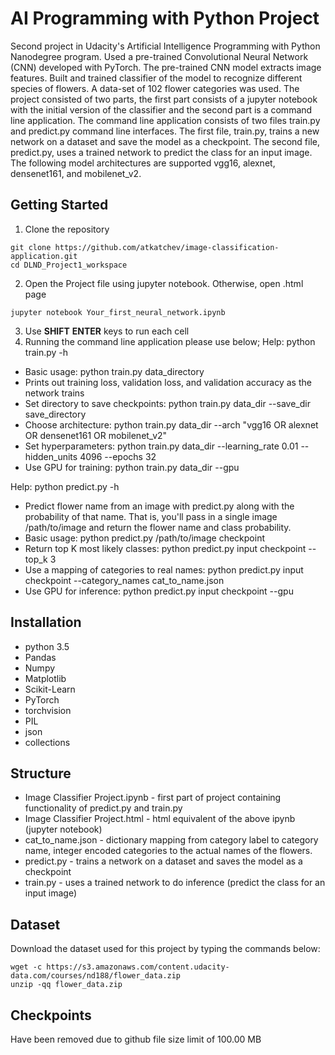# AI Programming with Python Project

Second project in Udacity's Artificial Intelligence Programming with Python Nanodegree program. Used a pre-trained Convolutional Neural Network (CNN) developed with PyTorch. The pre-trained CNN model extracts image features. Built and trained classifier of the model to recognize different species of flowers. A data-set of 102 flower categories was used. The project consisted of two parts, the first part consists of a jupyter notebook with the initial version of the classifier and the second part is a command line application. The command line application consists of two files train.py and predict.py command line interfaces. The first file, train.py, trains a new network on a dataset and save the model as a checkpoint. The second file, predict.py, uses a trained network to predict the class for an input image. The following model architectures are supported vgg16, alexnet, densenet161, and mobilenet_v2.

## Getting Started 

1. Clone the repository
```console
git clone https://github.com/atkatchev/image-classification-application.git
cd DLND_Project1_workspace 
```
2. Open the Project file using jupyter notebook. Otherwise, open .html page
```console
jupyter notebook Your_first_neural_network.ipynb
```
3. Use **SHIFT** **ENTER** keys to run each cell
4. Running the command line application please use below;
Help: python train.py -h
- Basic usage: python train.py data_directory
- Prints out training loss, validation loss, and validation accuracy as the network trains
- Set directory to save checkpoints: python train.py data_dir --save_dir save_directory
- Choose architecture: python train.py data_dir --arch "vgg16 OR alexnet OR densenet161 OR mobilenet_v2"
- Set hyperparameters: python train.py data_dir --learning_rate 0.01 --hidden_units 4096 --epochs 32
- Use GPU for training: python train.py data_dir --gpu

Help: python predict.py -h
- Predict flower name from an image with predict.py along with the probability of that name. That is, you'll pass in a single image /path/to/image and return the flower name and class probability.
- Basic usage: python predict.py /path/to/image checkpoint
- Return top K most likely classes: python predict.py input checkpoint --top_k 3
- Use a mapping of categories to real names: python predict.py input checkpoint --category_names cat_to_name.json
- Use GPU for inference: python predict.py input checkpoint --gpu


## Installation
-    python 3.5 
-    Pandas
-    Numpy
-    Matplotlib
-    Scikit-Learn
-    PyTorch
-    torchvision
-    PIL
-    json
-    collections

## Structure 
- Image Classifier Project.ipynb - first part of project containing functionality of predict.py and train.py 
- Image Classifier Project.html - html equivalent of the above ipynb (jupyter notebook)
- cat_to_name.json - dictionary mapping from category label to category name, integer encoded categories to the actual names of the flowers.
- predict.py - trains a network on a dataset and saves the model as a checkpoint  
- train.py - uses a trained network to do inference (predict the class for an input image)

## Dataset

Download the dataset used for this project by typing the commands below:
```
wget -c https://s3.amazonaws.com/content.udacity-data.com/courses/nd188/flower_data.zip
unzip -qq flower_data.zip
```

## Checkpoints
Have been removed due to github file size limit of 100.00 MB
